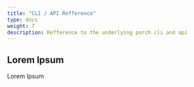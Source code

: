 ```yaml
---
title: "CLI / API Refference"
type: docs
weight: 7
description: Refference to the underlying porch cli and api
---
```


## Lorem Ipsum

Lorem Ipsum
